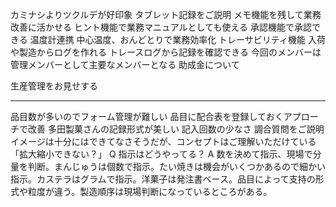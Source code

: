 カミナシよりツクルデが好印象
	タブレット記録をご説明
		メモ機能を残して業務改善に活かせる
		ヒント機能で業務マニュアルとしても使える
		承認機能で承認できる
	温度計連携
		中心温度、おんどとりで業務効率化
	トレーサビリティ機能
		入荷や製造からログを作れる
		トレースログから記録を確認できる
今回のメンバーは管理メンバーとして主要なメンバーとなる
助成金について

生産管理をお見せする

---
品目数が多いのでフォーム管理が難しい
	品目に配合表を登録しておくアプローチで改善
多田製菓さんの記録形式が美しい
	記入回数の少なさ
調合質問をご説明
	イメージは十分にはできてなさそうだが、コンセプトはご理解いただけている
	「拡大縮小できない？」
	Q 指示はどうやってる？
		A 数を決めて指示、現場で分量を判断。まんじゅうは個数で指示。たい焼きは機会がいくつかあるので細かい指示。カステラはグラムで指示。洋菓子は発注書ベース。品目によって支持の形式や粒度が違う。製造順序は現場判断になっているところがある。